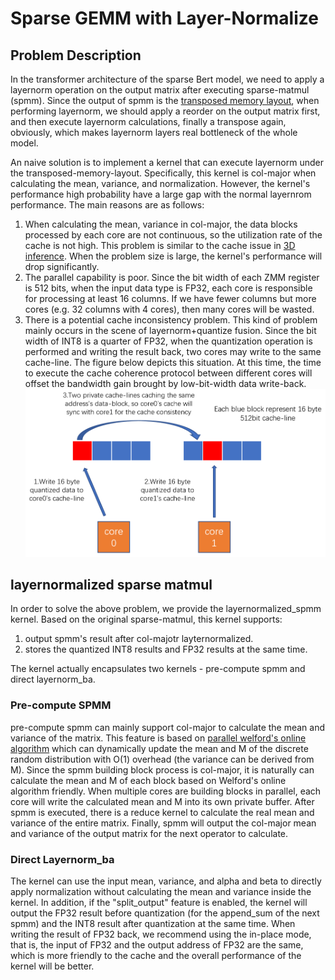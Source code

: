 # Sparse GEMM with Layer-Normalize

## Problem Description 
In the transformer architecture of the sparse Bert model, we need to apply a layernorm operation on the output matrix after executing sparse-matmul (spmm). Since the output of spmm is the [transposed memory layout](https://github.com/intel/intel-extension-for-transformers/blob/main/intel_extension_for_transformers/transformers/runtime/kernels/docs/kernel_desc/kernel_vnni.md), when performing layernorm, we should apply a reorder on the output matrix first, and then execute layernorm calculations, finally a transpose again, obviously, which makes layernorm layers real bottleneck of the whole model.

An naive solution is to implement a kernel that can execute layernorm under the transposed-memory-layout. Specifically, this kernel is col-major when calculating the mean, variance, and normalization. However, the kernel's performance high probability have a large gap with the normal layernrom performance. The main reasons are as follows:

1. When calculating the mean, variance in col-major, the data blocks processed by each core are not continuous, so the utilization rate of the cache is not high. This problem is similar to the cache issue in [3D inference](https://github.com/intel/intel-extension-for-transformers/blob/main/intel_extension_for_transformers/transformers/runtime/kernels/docs/kernel_desc/3D_inference.md). When the problem size is large, the kernel's performance will drop significantly.
2. The parallel capability is poor. Since the bit width of each ZMM register is 512 bits, when the input data type is FP32, each core is responsible for processing at least 16 columns. If we have fewer columns but more cores (e.g. 32 columns with 4 cores), then many cores will be wasted.
3. There is a potential cache inconsistency problem. This kind of problem mainly occurs in the scene of layernorm+quantize fusion. Since the bit width of INT8 is a quarter of FP32, when the quantization operation is performed and writing the result back,  two cores may write to the same cache-line. The figure below depicts this situation. At this time, the time to execute the cache coherence protocol between different cores will offset the bandwidth gain brought by low-bit-width data write-back.![](../imgs/cache_inconsistency.png)
## layernormalized sparse matmul
In order to solve the above problem, we provide the layernormalized_spmm kernel. Based on the original sparse-matmul, this kernel supports:

1. output spmm's result after col-majotr layternormalized.
2. stores the quantized INT8 results and FP32 results at the same time. 

The kernel actually encapsulates two kernels - pre-compute spmm and direct layernorm_ba.
### Pre-compute SPMM
pre-compute spmm can mainly support col-major to calculate the mean and variance of the matrix. This feature is based on [parallel welford's online algorithm](https://en.wikipedia.org/wiki/Algorithms_for_calculating_variance) which can dynamically update the mean and M of the discrete random distribution with O(1) overhead (the variance can be derived from M). Since the spmm building block process is col-major, it is naturally can calculate the mean and M of each block based on Welford's online algorithm friendly. When multiple cores are building blocks in parallel, each core will write the calculated mean and M into its own private buffer. After spmm is executed, there is a reduce kernel to calculate the real mean and variance of the entire matrix. Finally, spmm will output the col-major mean and variance of the output matrix for the next operator to calculate.
### Direct Layernorm_ba
The kernel can use the input mean, variance, and alpha and beta to directly apply normalization without calculating the mean and variance inside the kernel. In addition, if the "split_output" feature is enabled, the kernel will output the FP32 result before quantization (for the append_sum of the next spmm) and the INT8 result after quantization at the same time. When writing the result of FP32 back, we recommend using the in-place mode, that is, the input of FP32 and the output address of FP32 are the same, which is more friendly to the cache and the overall performance of the kernel will be better.
